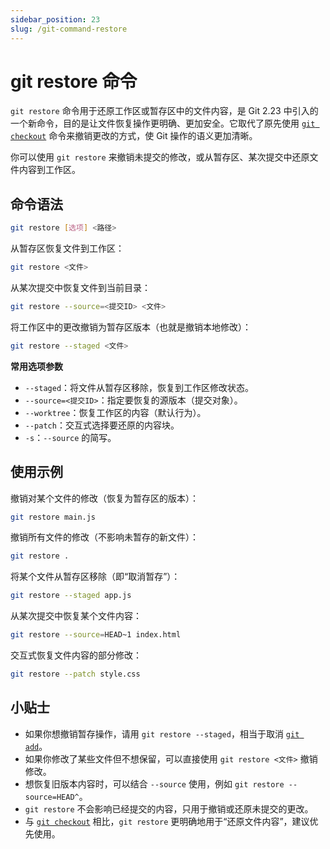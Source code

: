 ```yaml
---
sidebar_position: 23
slug: /git-command-restore
---
```


# git restore 命令

`git restore` 命令用于还原工作区或暂存区中的文件内容，是 Git 2.23 中引入的一个新命令，目的是让文件恢复操作更明确、更加安全。它取代了原先使用 [`git checkout`](/git/git-command-checkout/) 命令来撤销更改的方式，使 Git 操作的语义更加清晰。

你可以使用 `git restore` 来撤销未提交的修改，或从暂存区、某次提交中还原文件内容到工作区。

## 命令语法

```bash
git restore [选项] <路径>
```

从暂存区恢复文件到工作区：

```bash
git restore <文件>
```

从某次提交中恢复文件到当前目录：

```bash
git restore --source=<提交ID> <文件>
```

将工作区中的更改撤销为暂存区版本（也就是撤销本地修改）：

```bash
git restore --staged <文件>
```

**常用选项参数**

- `--staged`：将文件从暂存区移除，恢复到工作区修改状态。
- `--source=<提交ID>`：指定要恢复的源版本（提交对象）。
- `--worktree`：恢复工作区的内容（默认行为）。
- `--patch`：交互式选择要还原的内容块。
- `-s`：`--source` 的简写。



## 使用示例

撤销对某个文件的修改（恢复为暂存区的版本）：

```bash
git restore main.js
```

撤销所有文件的修改（不影响未暂存的新文件）：

```bash
git restore .
```

将某个文件从暂存区移除（即“取消暂存”）：

```bash
git restore --staged app.js
```

从某次提交中恢复某个文件内容：

```bash
git restore --source=HEAD~1 index.html
```

交互式恢复文件内容的部分修改：

```bash
git restore --patch style.css
```



## 小贴士

- 如果你想撤销暂存操作，请用 `git restore --staged`，相当于取消 [`git add`](/git/git-command-add/)。
- 如果你修改了某些文件但不想保留，可以直接使用 `git restore <文件>` 撤销修改。
- 想恢复旧版本内容时，可以结合 `--source` 使用，例如 `git restore --source=HEAD^`。
- `git restore` 不会影响已经提交的内容，只用于撤销或还原未提交的更改。
- 与 [`git checkout`](/git/git-command-checkout/) 相比，`git restore` 更明确地用于“还原文件内容”，建议优先使用。

